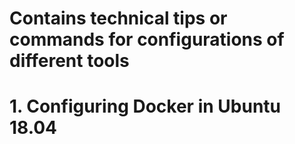 # Contains technical tips or commands for configurations of different tools
# 
# 1. Configuring Docker in Ubuntu 18.04
#
